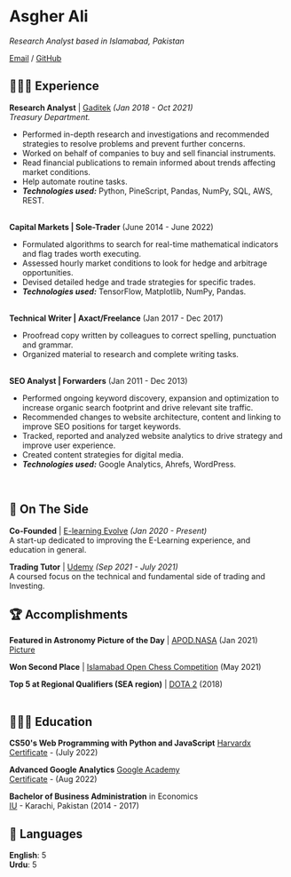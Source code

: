 # Asgher Ali

_Research Analyst based in Islamabad, Pakistan_ <br>

[Email](mailto:asgher@pm.me) / [GitHub](https://github.com/Rehgsa/)
## 👩🏼‍💻 Experience

**Research Analyst** | [Gaditek](https://www.gaditek.com/) _(Jan 2018 - Oct 2021)_ <br>
*Treasury Department.*
  - Performed in-depth research and investigations and recommended strategies to resolve problems and prevent further concerns.
  - Worked on behalf of companies to buy and sell financial instruments.
  - Read financial publications to remain informed about trends affecting market conditions.
  - Help automate routine tasks.
  - **_Technologies used:_** Python, PineScript, Pandas, NumPy, SQL, AWS, REST.
<br><br>

**Capital Markets | Sole-Trader** (June 2014 - June 2022) <br>
  - Formulated algorithms to search for real-time mathematical indicators and flag trades worth executing.
  - Assessed hourly market conditions to look for hedge and arbitrage opportunities.
  - Devised detailed hedge and trade strategies for specific trades.
  - **_Technologies used:_** TensorFlow, Matplotlib, NumPy, Pandas.
<br><br>

**Technical Writer | Axact/Freelance** (Jan 2017 - Dec 2017) <br>
  - Proofread copy written by colleagues to correct spelling, punctuation and grammar.
  - Organized material to research and complete writing tasks.
<br><br>

**SEO Analyst | Forwarders** (Jan 2011 - Dec 2013) <br>
  - Performed ongoing keyword discovery, expansion and optimization to increase organic search footprint and drive relevant site traffic.
  - Recommended changes to website architecture, content and linking to improve SEO positions for target keywords.
  - Tracked, reported and analyzed website analytics to drive strategy and improve user experience.
  - Created content strategies for digital media.
  - **_Technologies used:_** Google Analytics, Ahrefs, WordPress.
<br>

## 📌 On The Side

**Co-Founded** | [E-learning Evolve](https://elearningevolve.com/) _(Jan 2020 - Present)_ <br>
A start-up dedicated to improving the E-Learning experience, and education in general.

**Trading Tutor** | [Udemy](https://www.udemy.com/user/trading-tutor/) _(Sep 2021 - July 2021)_<br>
A coursed focus on the technical and fundamental side of trading and Investing.
<br>

## 🏆 Accomplishments

**Featured in Astronomy Picture of the Day** | [APOD.NASA](https://apod.nasa.gov/) (Jan 2021) <br>
 [Picture](https://user-images.githubusercontent.com/35127781/187210797-6d4358b1-7e6e-444d-ac5a-542e95d94795.jpg)
 
 **Won Second Place** | [Islamabad Open Chess Competition](https://www.cfpofficial.com/) (May 2021) <br>

**Top 5 at Regional Qualifiers (SEA region)** | [DOTA 2](https://www.dota2.com/) (2018) <br>
<br>

## 👩🏼‍🎓 Education

**CS50's Web Programming with Python and JavaScript** [Harvardx](https://vpal.harvard.edu/) <br>
[Certificate](https://github.com/AsgherAli/Project0) - (July 2022) <br>

**Advanced Google Analytics** [Google Academy](https://analytics.google.com/analytics/academy/) <br>
[Certificate](https://analytics.google.com/analytics/academy/certificate/bk5me1vwS8y5rg45Xg82cg) - (Aug 2022) <br>

**Bachelor of Business Administration** in Economics<br>
[IU](https://iqra.edu.pk/) - Karachi, Pakistan (2014 - 2017)

## 💬 Languages

**English**: 5 <br>
**Urdu**: 5
<br><br>


